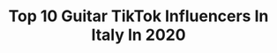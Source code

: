 ---
title: Top 10 Guitar TikTok Influencers In Italy In 2020
description: >-
  Find top guitar TikTok influencers in Italy in 2020. Most popular hashtags: #music #guitar #perte #fyp.
platform: TikTok
hits: 24
text_top: Identify the top-rated TikTok profiles on inBeat.
text_bottom: Our search engine holds 24 TikTok influencers like this in Italy for you to contact.
profiles:
  - username: "_twinsquad_official"
    fullname: >-
      Alice_and_Sara
    bio: >-
      ⚡TwinSquad⚡ Artists 🇮🇹🎨 Lvl.18♀️ Sweet but psycho😈 Guitarists🎸 Cosplayers🤡
    location: "Italy"
    followers: 37100
    engagement: 2272
    commentsToLikes: 0.028904
    id: ckbbgerz8539g0j23qo2g7067
    verified: false
    hashtags: "#fanart, #fyp, #like4llike, #duet"
  - username: "simonasansovini"
    fullname: >-
      Simona Sansovini
    bio: >-
      Guitarist 🎸🇮🇹
    location: "Italy"
    followers: 39700
    engagement: 1037
    commentsToLikes: 0.035613
    id: ck9ekj4wp6orm0j78b8cglo18
    verified: false
    hashtags: "#blues, #femaleguitarist, #guitar, #guitarist"
  - username: "fedesixstring"
    fullname: >-
      Federico Cartello
    bio: >-
      I play the 🎸 Follow me on Instagram for more videos !
    location: "Italy"
    followers: 3491
    engagement: 858
    commentsToLikes: 0.039213
    id: ck9gtx5wkopxw0j78u380gexu
    verified: false
    hashtags: "#hardrock, #guitarsolo, #gunsnroses, #ledzeppelin"
  - username: "rebygnesi"
    fullname: >-
      ECLETTICA
    bio: >-
      piccola sciatrice fiorentina innamorata del canto e della sua 🎸🎢
    location: "Italy"
    followers: 42300
    engagement: 1893
    commentsToLikes: 0.011443
    id: ckc7zozpa1e0p0j23hjtitsuv
    verified: false
    hashtags: "#neiperte, #fyp, #singing, #perte"
  - username: "giomustacchi"
    fullname: >-
      Gio Mustacchi
    bio: >-
      📍From Palermo, Live in Brianza!🇮🇹 🥓 Ricette CROCCANTI e comicità BECERA 🐐💨
    location: "Italy"
    followers: 17800
    engagement: 1458
    commentsToLikes: 0.070800
    id: ckafu31548jv20i78c89d1mp7
    verified: false
    hashtags: "#festaincasa, #ricetteveloci, #comeinunfilm, #verochef"
  - username: "simon_evans"
    fullname: >-
      SIMON EVANS
    bio: >-
      15 y/o musician/artist
    location: "Italy"
    followers: 23700
    engagement: 1710
    commentsToLikes: 0.038413
    id: ckb8ya7cbdhcm0j238mpeid0d
    verified: false
    hashtags: "#foryou, #music, #lesbian, #neiperte"
  - username: "ariipalazzetti"
    fullname: >-
      Arianna Palazzetti
    bio: >-
      canto sempre
    location: "Italy"
    followers: 13500
    engagement: 1280
    commentsToLikes: 0.034841
    id: ck8tueaczshx80j78bxc7sdbl
    verified: false
    hashtags: "#music, #italy, #ladygaga, #sing"
  - username: "nicola.romolo"
    fullname: >-
      Nicola
    bio: >-
      CEO of 🏀🏀💢 20 yo🍫 Rome🇮🇹 Road to 150k🔒
    location: "Italy"
    followers: 134000
    engagement: 1498
    commentsToLikes: 0.021350
    id: ckdbc27416lyp0j238o3tkrm1
    verified: false
    hashtags: "#virale, #opponightmode, #duetto, #viral"
  - username: "giorgiovanniofficial"
    fullname: >-
      Giorgio Vanni
    bio: >-
      🏴‍☠️CIURMA🏴‍☠️ Benvenuti sull’account ufficiale del Capitano!
    location: "Italy"
    followers: 18800
    engagement: 1071
    commentsToLikes: 0.020510
    id: cka6oq6ckgioj0i7847ul87pp
    verified: false
    hashtags: "#pervoi, #perte, #dragonball, #youtube"
  - username: "simoprax"
    fullname: >-
      Simone Cretti
    bio: >-
      ciao, faccio cose
    location: "Italy"
    followers: 7164
    engagement: 550
    commentsToLikes: 0.090503
    id: ckcejyqdvt2ej0j23oxyk0ho3
    verified: false
    hashtags: "#foryoupage, #quarantena, #iorestoacasa, #italy"
---